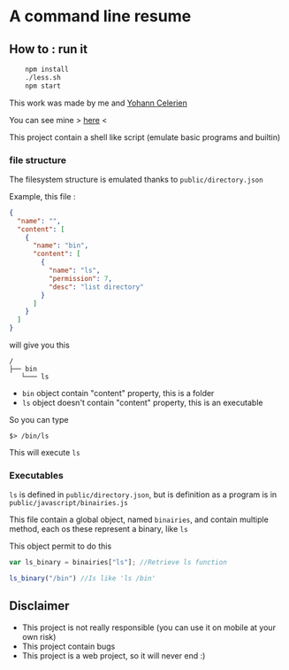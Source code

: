 # A command line resume
## How to : run it

```bash
    npm install
    ./less.sh
    npm start
```

This work was made by me and [Yohann Celerien](https://github.com/Yosh971 "Yohann's github")

You can see mine > [here](https://navispeed.eu) < 

This project contain a shell like script (emulate basic programs and builtin)

### file structure

The filesystem structure is emulated thanks to ```public/directory.json```

Example, this file :
```json
{
  "name": "",
  "content": [
    {
      "name": "bin",
      "content": [
        {
          "name": "ls",
          "permission": 7,
          "desc": "list directory"
        }
      ]
    }
  ]
}
```

will give you this 
```
/
├── bin
   └─── ls
```

* ```bin``` object contain "content" property, this is a folder
* ```ls``` object doesn't contain "content" property, this is an executable

So you can type
```shell
$> /bin/ls
```

This will execute ```ls```

### Executables

```ls``` is defined in ```public/directory.json```, but is definition as a program is in 
```public/javascript/binairies.js```

This file contain a global object, named ```binairies```, and contain multiple method, each os these represent a binary,
 like ```ls```
 
 This object permit to do this
 ```js
 var ls_binary = binairies["ls"]; //Retrieve ls function
 
 ls_binary("/bin") //Is like 'ls /bin'
 ```
 
 ## Disclaimer
 
* This project is not really responsible (you can use it on mobile at your own risk)
* This project contain bugs
* This project is a web project, so it will never end :) 
